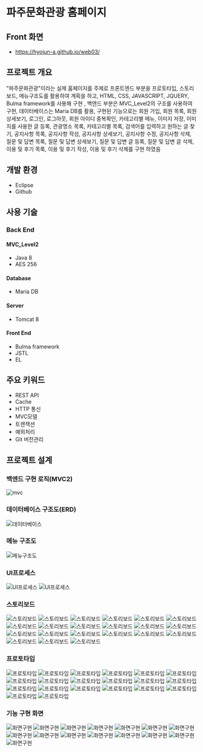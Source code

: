 # 파주문화관광 홈페이지

## Front 화면
* https://hyojun-a.github.io/web03/

## 프로젝트 개요 
 "파주문화관광"이라는 실제 홈페이지를 주제로 프론트엔드 부분을 프로토타입, 스토리보드, 메뉴구조도를 활용하여 계획을 하고, HTML, CSS, JAVASCRIPT, JQUERY, Bulma framework를 사용해 구현
, 백엔드 부분은 MVC_Level2의 구조를 사용하여 구현, 데이터베이스는 Maria DB를 활용, 구현된 기능으로는 회원 가입, 회원 목록, 회원 상세보기, 로그인, 로그아웃, 회원 아이디 중복확인,
카테고리별 메뉴, 이미지 저장, 이미지를 사용한 글 등록, 관광명소 목록, 카테고리별 목록, 검색어를 입력하고 원하는 글 찾기, 공지사항 목록, 공지사항 작성, 공지사항 상세보기, 공지사항 수정,
공지사항 삭제, 질문 및 답변 목록, 질문 및 답변 상세보기, 질문 및 답변 글 등록, 질문 및 답변 글 삭제, 이용 및 후기 목록, 이용 및 후기 작성, 이용 및 후기 삭제를 구현 하였음

## 개발 환경
* Eclipse
* Github

## 사용 기술
### Back End
#### MVC_Level2
* Java 8
* AES 256

#### Database
* Maria DB

#### Server
* Tomcat 8

#### Front End
* Bulma framework
* JSTL
* EL

## 주요 키워드
* REST API
* Cache
* HTTP 통신
* MVC모델
* 트랜잭션
* 예외처리
* Git 버전관리

## 프로젝트 설계

### 백엔드 구현 로직(MVC2)
![mvc](./file/mvc.PNG "mvc")

### 데이터베이스 구조도(ERD)
![데이터베이스](./file/db.png "데이터베이스")

### 메뉴 구조도
![메뉴구조도](./file/menu/s1.PNG "메뉴구조도")

### UI프로세스
![UI프로세스](./file/uiprocess/s1.PNG "UI프로세스")
![UI프로세스](./file/uiprocess/s2.PNG "UI프로세스")

### 스토리보드
![스토리보드](./file/story/1.PNG "스토리보드")
![스토리보드](./file/story/2.PNG "스토리보드")
![스토리보드](./file/story/3.PNG "스토리보드")
![스토리보드](./file/story/4.PNG "스토리보드")
![스토리보드](./file/story/5.PNG "스토리보드")
![스토리보드](./file/story/6.PNG "스토리보드")
![스토리보드](./file/story/7.PNG "스토리보드")
![스토리보드](./file/story/8.PNG "스토리보드")
![스토리보드](./file/story/9.PNG "스토리보드")
![스토리보드](./file/story/10.PNG "스토리보드")
![스토리보드](./file/story/11.PNG "스토리보드")
![스토리보드](./file/story/12.PNG "스토리보드")
![스토리보드](./file/story/13.PNG "스토리보드")
![스토리보드](./file/story/14.PNG "스토리보드")
![스토리보드](./file/story/15.PNG "스토리보드")
![스토리보드](./file/story/16.PNG "스토리보드")
![스토리보드](./file/story/17.PNG "스토리보드")
![스토리보드](./file/story/18.PNG "스토리보드")
![스토리보드](./file/story/19.PNG "스토리보드")
![스토리보드](./file/story/20.PNG "스토리보드")
![스토리보드](./file/story/21.PNG "스토리보드")
### 프로토타입
![프로토타입](./file/prototype/1.png "프로토타입")
![프로토타입](./file/prototype/2.png "프로토타입")
![프로토타입](./file/prototype/3.png "프로토타입")
![프로토타입](./file/prototype/4.png "프로토타입")
![프로토타입](./file/prototype/5.png "프로토타입")
![프로토타입](./file/prototype/6.png "프로토타입")
![프로토타입](./file/prototype/7.png "프로토타입")
![프로토타입](./file/prototype/8.png "프로토타입")
![프로토타입](./file/prototype/9.png "프로토타입")
![프로토타입](./file/prototype/10.png "프로토타입")
![프로토타입](./file/prototype/11.png "프로토타입")
![프로토타입](./file/prototype/12.png "프로토타입")
![프로토타입](./file/prototype/13.png "프로토타입")
![프로토타입](./file/prototype/14.png "프로토타입")
![프로토타입](./file/prototype/15.png "프로토타입")
![프로토타입](./file/prototype/16.png "프로토타입")
![프로토타입](./file/prototype/17.png "프로토타입")
![프로토타입](./file/prototype/18.png "프로토타입")
![프로토타입](./file/prototype/19.png "프로토타입")
![프로토타입](./file/prototype/19.png "프로토타입")

### 기능 구현 화면
![화면구현](./file/view/1.png "화면구현")
![화면구현](./file/view/2.png "화면구현")
![화면구현](./file/view/3.png "화면구현")
![화면구현](./file/view/4.png "화면구현")
![화면구현](./file/view/5.png "화면구현")
![화면구현](./file/view/6.png "화면구현")
![화면구현](./file/view/7.png "화면구현")
![화면구현](./file/view/8.png "화면구현")
![화면구현](./file/view/9.png "화면구현")
![화면구현](./file/view/10.png "화면구현")
![화면구현](./file/view/11.png "화면구현")
![화면구현](./file/view/12.png "화면구현")
![화면구현](./file/view/13.png "화면구현")
![화면구현](./file/view/14.png "화면구현")
![화면구현](./file/view/15.png "화면구현")
